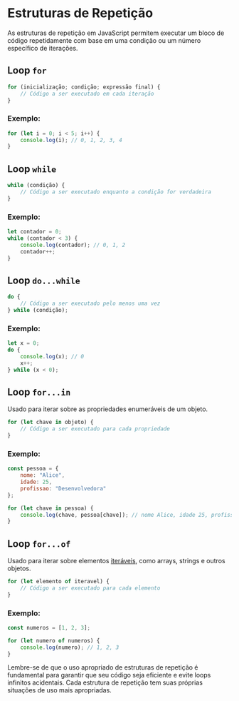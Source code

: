# Estruturas de Repetição

As estruturas de repetição em JavaScript permitem executar um bloco de código repetidamente com base em uma condição ou um número específico de iterações.

## Loop `for`

```javascript
for (inicialização; condição; expressão final) {
    // Código a ser executado em cada iteração
}
```

### Exemplo:

```javascript
for (let i = 0; i < 5; i++) {
    console.log(i); // 0, 1, 2, 3, 4
}
```

## Loop `while`

```javascript
while (condição) {
    // Código a ser executado enquanto a condição for verdadeira
}
```

### Exemplo:

```javascript
let contador = 0;
while (contador < 3) {
    console.log(contador); // 0, 1, 2
    contador++;
}
```

## Loop `do...while`

```javascript
do {
    // Código a ser executado pelo menos uma vez
} while (condição);
```

### Exemplo:

```javascript
let x = 0;
do {
    console.log(x); // 0
    x++;
} while (x < 0);
```

## Loop `for...in`

Usado para iterar sobre as propriedades enumeráveis de um objeto.

```javascript
for (let chave in objeto) {
    // Código a ser executado para cada propriedade
}
```

### Exemplo:

```javascript
const pessoa = {
    nome: "Alice",
    idade: 25,
    profissao: "Desenvolvedora"
};

for (let chave in pessoa) {
    console.log(chave, pessoa[chave]); // nome Alice, idade 25, profissao Desenvolvedora
}
```

## Loop `for...of`

Usado para iterar sobre elementos [iteráveis](./Iterator.md), como arrays, strings e outros objetos. 

```javascript
for (let elemento of iteravel) {
    // Código a ser executado para cada elemento
}
```

### Exemplo:

```javascript
const numeros = [1, 2, 3];

for (let numero of numeros) {
    console.log(numero); // 1, 2, 3
}
```

Lembre-se de que o uso apropriado de estruturas de repetição é fundamental para garantir que seu código seja eficiente e evite loops infinitos acidentais. Cada estrutura de repetição tem suas próprias situações de uso mais apropriadas.